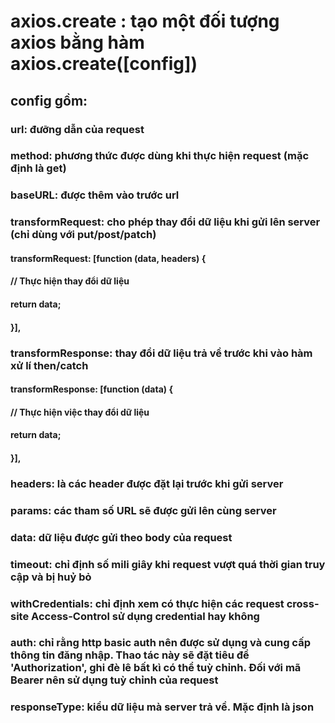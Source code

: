 # axios.create : tạo một đối tượng axios bằng hàm axios.create([config])

## config gồm: 

### url: đưỡng dẫn của request

### method: phương thức được dùng khi thực hiện request (mặc định là get)

### baseURL: được thêm vào trước url

### transformRequest: cho phép thay đổi dữ liệu khi gửi lên server (chỉ dùng với put/post/patch)
####      transformRequest: [function (data, headers) {
####          // Thực hiện thay đổi dữ liệu
####          return data;
####        }],

### transformResponse: thay đổi dữ liệu trả về trước khi vào hàm xử lí then/catch
####     transformResponse: [function (data) {
####        // Thực hiện việc thay đổi dữ liệu
####      return data;
####     }],

### headers: là các header được đặt lại trước khi gửi server

### params: các tham số URL sẽ được gửi lên cùng server

### data: dữ liệu được gửi theo body của request

### timeout: chỉ định số mili giây khi request vượt quá thời gian truy cập và bị huỷ bỏ

### withCredentials: chỉ định xem có thực hiện các request cross-site Access-Control sử dụng credential hay không

### auth: chỉ rằng http basic auth nên được sử dụng và cung cấp thông tin đăng nhập. Thao tác này sẽ đặt tiêu đề 'Authorization', ghi đè lê bất kì có thể tuỳ chỉnh. Đối với mã Bearer nên sử dụng tuỳ chỉnh của request

### responseType: kiểu dữ liệu mà server trả về. Mặc định là json

### 